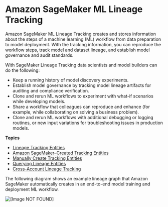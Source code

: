 # Amazon SageMaker ML Lineage Tracking<a name="lineage-tracking"></a>

Amazon SageMaker ML Lineage Tracking creates and stores information about the steps of a machine learning \(ML\) workflow from data preparation to model deployment\. With the tracking information, you can reproduce the workflow steps, track model and dataset lineage, and establish model governance and audit standards\.

With SageMaker Lineage Tracking data scientists and model builders can do the following:
+ Keep a running history of model discovery experiments\.
+ Establish model governance by tracking model lineage artifacts for auditing and compliance verification\.
+ Clone and rerun ML workflows to experiment with what\-if scenarios while developing models\.
+ Share a workflow that colleagues can reproduce and enhance \(for example, while collaborating on solving a business problem\)\.
+ Clone and rerun ML workflows with additional debugging or logging routines, or new input variations for troubleshooting issues in production models\.

**Topics**
+ [Lineage Tracking Entities](lineage-tracking-entities.md)
+ [Amazon SageMaker–Created Tracking Entities](lineage-tracking-auto-creation.md)
+ [Manually Create Tracking Entities](lineage-tracking-manual-creation.md)
+ [Querying Lineage Entities](querying-lineage-entities.md)
+ [Cross\-Account Lineage Tracking](xaccount-lineage-tracking.md)

The following diagram shows an example lineage graph that Amazon SageMaker automatically creates in an end\-to\-end model training and deployment ML workflow\.

![\[Image NOT FOUND\]](http://docs.aws.amazon.com/sagemaker/latest/dg/images/pipelines/PipelineLineageWorkflow.png)